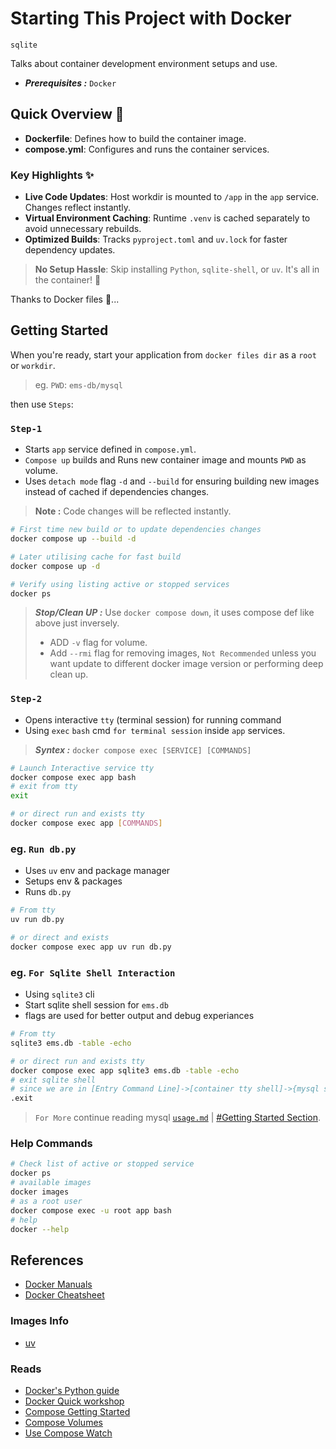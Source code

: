 # Starting This Project with Docker

`sqlite`

Talks about container development environment setups and use.

- ***Prerequisites :*** `Docker`

## Quick Overview 🚀

- **Dockerfile**: Defines how to build the container image.
- **compose.yml**: Configures and runs the container services.

### Key Highlights ✨

- **Live Code Updates**: Host workdir is mounted to `/app` in the `app` service. Changes reflect instantly.
- **Virtual Environment Caching**: Runtime `.venv` is cached separately to avoid unnecessary rebuilds.
- **Optimized Builds**: Tracks `pyproject.toml` and `uv.lock` for faster dependency updates.

> **No Setup Hassle**: Skip installing `Python`, `sqlite-shell`, or `uv`. It's all in the container! 🐳

Thanks to Docker files 🤩...

## Getting Started

When you're ready, start your application from `docker files dir` as a `root` or `workdir`.

> eg. `PWD`: `ems-db/mysql`

then use `Steps`:

### `Step-1`

- Starts `app` service defined in `compose.yml`.
- `Compose up` builds and Runs new container image and mounts `PWD` as volume.
- Uses `detach mode` flag `-d` and `--build` for ensuring building new images instead of cached if dependencies changes.

> **Note :** Code changes will be reflected instantly.

```sh
# First time new build or to update dependencies changes
docker compose up --build -d

# Later utilising cache for fast build
docker compose up -d

# Verify using listing active or stopped services
docker ps
```

> ***Stop/Clean UP :*** Use `docker compose down`, it uses compose def like above just inversely.
>
> - ADD `-v` flag for volume.
> - Add `--rmi` flag for removing images, `Not Recommended` unless you want update to different docker image version or performing deep clean up.
>

### `Step-2`

- Opens interactive `tty` (terminal session) for running command
- Using `exec` `bash` cmd `for terminal session` inside `app` services.

> ***Syntex :*** `docker compose exec [SERVICE] [COMMANDS]`

```sh
# Launch Interactive service tty
docker compose exec app bash
# exit from tty
exit

# or direct run and exists tty
docker compose exec app [COMMANDS]
```

### eg. `Run db.py`

- Uses `uv` env and package manager
- Setups env & packages
- Runs `db.py`

```sh
# From tty
uv run db.py

# or direct and exists
docker compose exec app uv run db.py
```

### eg. `For Sqlite Shell Interaction`

- Using `sqlite3` cli
- Start sqlite shell session for `ems.db`
- flags are used for better output and debug experiances

```sh
# From tty
sqlite3 ems.db -table -echo

# or direct run and exists tty
docker compose exec app sqlite3 ems.db -table -echo
# exit sqlite shell
# since we are in [Entry Command Line]->[container tty shell]->{mysql shell}
.exit
```

> `For More` continue reading mysql [`usage.md`](usage.md#getting-started) | [#Getting Started Section](usage.md#first-activate-venv).

### Help Commands

```sh
# Check list of active or stopped service
docker ps
# available images
docker images
# as a root user
docker compose exec -u root app bash 
# help
docker --help
```

## References

- [Docker Manuals](https://docs.docker.com/build/concepts/dockerfile/)
- [Docker Cheatsheet](https://docs.docker.com/get-started/docker_cheatsheet.pdf)

### Images Info

- [uv](https://docs.astral.sh/uv/guides/integration/docker/)

### Reads

- [Docker's Python guide](https://docs.docker.com/language/python/)
- [Docker Quick workshop](https://docs.docker.com/get-started/workshop/)
- [Compose Getting Started](https://docs.docker.com/compose/gettingstarted/)
- [Compose Volumes](https://docs.docker.com/reference/compose-file/volumes/)
- [Use Compose Watch](https://docs.docker.com/compose/how-tos/file-watch/)
